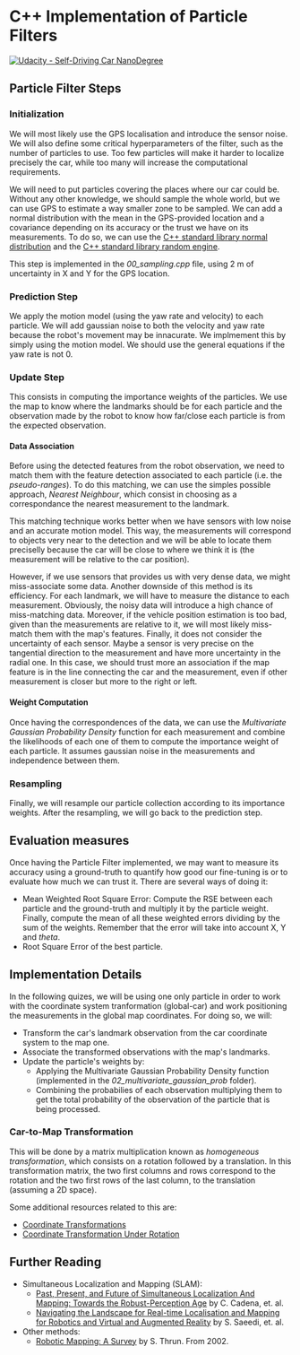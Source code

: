 # C++ Implementation of Particle Filters

[![Udacity - Self-Driving Car NanoDegree](https://s3.amazonaws.com/udacity-sdc/github/shield-carnd.svg)](http://www.udacity.com/drive)


## Particle Filter Steps
### Initialization
We will most likely use the GPS localisation and introduce the sensor noise. We will also define some critical hyperparameters of the filter, such as the number of particles to use. Too few particles will make it harder to localize precisely the car, while too many will increase the computational requirements.

We will need to put particles covering the places where our car could be. Without any other knowledge, we should sample the whole world, but we can use GPS to estimate a way smaller zone to be sampled. We can add a normal distribution with the mean in the GPS-provided location and a covariance depending on its accuracy or the trust we have on its measurements. To do so, we can use the [C++ standard library normal distribution](https://en.cppreference.com/w/cpp/numeric/random/normal_distribution) and the [C++ standard library random engine](http://www.cplusplus.com/reference/random/default_random_engine/).

This step is implemented in the *00_sampling.cpp* file, using 2 m of uncertainty in X and Y for the GPS location.

### Prediction Step
We apply the motion model (using the yaw rate and velocity) to each particle. We will add gaussian noise to both the velocity and yaw rate because the robot's movement may be innacurate. We implmement this by simply using the motion model. We should use the general equations if the yaw rate is not 0.

### Update Step
This consists in computing the importance weights of the particles. We use the map to know where the landmarks should be for each particle and the observation made by the robot to know how far/close each particle is from the expected observation.

#### Data Association
Before using the detected features from the robot observation, we need to match them with the feature detection associated to each particle (i.e. the *pseudo-ranges*). To do this matching, we can use the simples possible approach, *Nearest Neighbour*, which consist in choosing as a correspondance the nearest measurement to the landmark.

This matching technique works better when we have sensors with low noise and an accurate motion model. This way, the measurements will correspond to objects very near to the detection and we will be able to locate them preciselly because the car will be close to where we think it is (the measurement will be relative to the car position).

However, if we use sensors that provides us with very dense data, we might miss-associate some data. Another downside of this method is its efficiency. For each landmark, we will have to measure the distance to each measurement. Obviously, the noisy data will introduce a high chance of miss-matching data. Moreover, if the vehicle position estimation is too bad, given than the measurements are relative to it, we will most likely miss-match them with the map's features. Finally, it does not consider the uncertainty of each sensor. Maybe a sensor is very precise on the tangential direction to the measurement and have more uncertainty in the radial one. In this case, we should trust more an association if the map feature is in the line connecting the car and the measurement, even if other measurement is closer but more to the right or left.

#### Weight Computation
Once having the correspondences of the data, we can use the *Multivariate Gaussian Probability Density* function for each measurement and combine the likelihoods of each one of them to compute the importance weight of each particle. It assumes gaussian noise in the measurements and independence between them.

### Resampling
Finally, we will resample our particle collection according to its importance weights. After the resampling, we will go back to the prediction step.


## Evaluation measures
Once having the Particle Filter implemented, we may want to measure its accuracy using a ground-truth to quantify how good our fine-tuning is or to evaluate how much we can trust it. There are several ways of doing it:

- Mean Weighted Root Square Error: Compute the RSE between each particle and the ground-truth and multiply it by the particle weight. Finally, compute the mean of all these weighted errors dividing by the sum of the weights. Remember that the error will take into account X, Y and *theta*.
- Root Square Error of the best particle.


## Implementation Details
In the following quizes, we will be using one only particle in order to work with the coordinate system tranformation (global-car) and work positioning the measurements in the global map coordinates. For doing so, we will:

- Transform the car's landmark observation from the car coordinate system to the map one.
- Associate the transformed observations with the map's landmarks.
- Update the particle's weights by:
  - Applying the Multivariate Gaussian Probability Density function (implemented in the *02_multivariate_gaussian_prob* folder).
  - Combining the probabilies of each observation multiplying them to get the total probability of the observation of the particle that is being processed.

### Car-to-Map Transformation
This will be done by a matrix multiplication known as *homogeneous transformation*, which consists on a rotation followed by a translation. In this transformation matrix, the two first columns and rows correspond to the rotation and the two first rows of the last column, to the translation (assuming a 2D space).

Some additional resources related to this are:

- [Coordinate Transformations](http://farside.ph.utexas.edu/teaching/336k/Newtonhtml/node153.html)
- [Coordinate Transformation Under Rotation](https://www.miniphysics.com/coordinate-transformation-under-rotation.html)


## Further Reading
- Simultaneous Localization and Mapping (SLAM):
  - [Past, Present, and Future of Simultaneous Localization And Mapping: Towards the Robust-Perception Age](https://arxiv.org/abs/1606.05830) by C. Cadena, et. al.
  - [Navigating the Landscape for Real-time Localisation and Mapping for Robotics and Virtual and Augmented Reality](https://arxiv.org/abs/1808.06352) by S. Saeedi, et. al.
- Other methods:
  - [Robotic Mapping: A Survey](http://robots.stanford.edu/papers/thrun.mapping-tr.pdf) by S. Thrun. From 2002.
